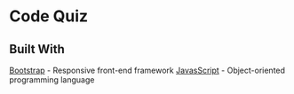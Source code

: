# Code Quiz



## Built With
[Bootstrap](https://getbootstrap.com/) - Responsive front-end framework
[JavasScript](https://www.javascript.com/) - Object-oriented programming language
